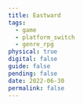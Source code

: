 ```yaml
---
title: Eastward
tags:
  - game
  - platform_switch
  - genre_rpg
physical: true
digital: false
guide: false
pending: false
date: 2022-06-30
permalink: false
---
```

